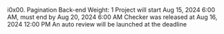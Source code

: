 i0x00. Pagination
Back-end
 Weight: 1
 Project will start Aug 15, 2024 6:00 AM, must end by Aug 20, 2024 6:00 AM
 Checker was released at Aug 16, 2024 12:00 PM
 An auto review will be launched at the deadline
